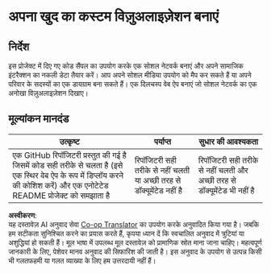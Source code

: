 <!--
CO_OP_TRANSLATOR_METADATA:
{
  "original_hash": "e56df4c0f49357e30ac8fc77aa439dd4",
  "translation_date": "2025-08-24T22:33:46+00:00",
  "source_file": "3-Data-Visualization/13-meaningful-visualizations/assignment.md",
  "language_code": "hi"
}
-->
# अपना खुद का कस्टम विज़ुअलाइज़ेशन बनाएं

## निर्देश

इस प्रोजेक्ट में दिए गए कोड सैंपल का उपयोग करके एक सोशल नेटवर्क बनाएं और अपने सामाजिक इंटरैक्शन का नकली डेटा तैयार करें। आप अपने सोशल मीडिया उपयोग को मैप कर सकते हैं या अपने परिवार के सदस्यों का एक डायग्राम बना सकते हैं। एक दिलचस्प वेब ऐप बनाएं जो सोशल नेटवर्क का एक अनोखा विज़ुअलाइज़ेशन दिखाए।

## मूल्यांकन मानदंड

उत्कृष्ट | पर्याप्त | सुधार की आवश्यकता
--- | --- | --- |
एक GitHub रिपॉजिटरी प्रस्तुत की गई है जिसमें कोड सही तरीके से चलता है (इसे एक स्थिर वेब ऐप के रूप में डिप्लॉय करने की कोशिश करें) और एक एनोटेटेड README प्रोजेक्ट को समझाता है | रिपॉजिटरी सही तरीके से नहीं चलती या अच्छी तरह से डॉक्यूमेंटेड नहीं है | रिपॉजिटरी सही तरीके से नहीं चलती और अच्छी तरह से डॉक्यूमेंटेड भी नहीं है

**अस्वीकरण**:  
यह दस्तावेज़ AI अनुवाद सेवा [Co-op Translator](https://github.com/Azure/co-op-translator) का उपयोग करके अनुवादित किया गया है। जबकि हम सटीकता सुनिश्चित करने का प्रयास करते हैं, कृपया ध्यान दें कि स्वचालित अनुवाद में त्रुटियां या अशुद्धियां हो सकती हैं। मूल भाषा में उपलब्ध मूल दस्तावेज़ को प्रामाणिक स्रोत माना जाना चाहिए। महत्वपूर्ण जानकारी के लिए, पेशेवर मानव अनुवाद की सिफारिश की जाती है। इस अनुवाद के उपयोग से उत्पन्न किसी भी गलतफहमी या गलत व्याख्या के लिए हम उत्तरदायी नहीं हैं।